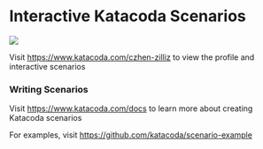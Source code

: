 # Interactive Katacoda Scenarios

[![](http://shields.katacoda.com/katacoda/czhen-zilliz/count.svg)](https://www.katacoda.com/czhen-zilliz "Get your profile on Katacoda.com")

Visit https://www.katacoda.com/czhen-zilliz to view the profile and interactive scenarios

### Writing Scenarios
Visit https://www.katacoda.com/docs to learn more about creating Katacoda scenarios

For examples, visit https://github.com/katacoda/scenario-example
